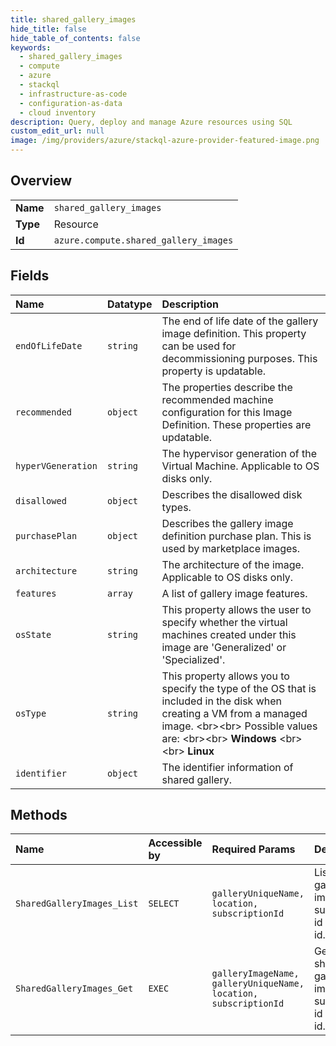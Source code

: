 ```yaml
---
title: shared_gallery_images
hide_title: false
hide_table_of_contents: false
keywords:
  - shared_gallery_images
  - compute
  - azure    
  - stackql
  - infrastructure-as-code
  - configuration-as-data
  - cloud inventory
description: Query, deploy and manage Azure resources using SQL
custom_edit_url: null
image: /img/providers/azure/stackql-azure-provider-featured-image.png
---
```

  
    

## Overview
<table><tbody>
<tr><td><b>Name</b></td><td><code>shared_gallery_images</code></td></tr>
<tr><td><b>Type</b></td><td>Resource</td></tr>
<tr><td><b>Id</b></td><td><code>azure.compute.shared_gallery_images</code></td></tr>
</tbody></table>

## Fields
| Name | Datatype | Description |
|:-----|:---------|:------------|
| `endOfLifeDate` | `string` | The end of life date of the gallery image definition. This property can be used for decommissioning purposes. This property is updatable. |
| `recommended` | `object` | The properties describe the recommended machine configuration for this Image Definition. These properties are updatable. |
| `hyperVGeneration` | `string` | The hypervisor generation of the Virtual Machine. Applicable to OS disks only. |
| `disallowed` | `object` | Describes the disallowed disk types. |
| `purchasePlan` | `object` | Describes the gallery image definition purchase plan. This is used by marketplace images. |
| `architecture` | `string` | The architecture of the image. Applicable to OS disks only. |
| `features` | `array` | A list of gallery image features. |
| `osState` | `string` | This property allows the user to specify whether the virtual machines created under this image are 'Generalized' or 'Specialized'. |
| `osType` | `string` | This property allows you to specify the type of the OS that is included in the disk when creating a VM from a managed image. &lt;br&gt;&lt;br&gt; Possible values are: &lt;br&gt;&lt;br&gt; **Windows** &lt;br&gt;&lt;br&gt; **Linux** |
| `identifier` | `object` | The identifier information of shared gallery. |
## Methods
| Name | Accessible by | Required Params | Description |
|:-----|:--------------|:----------------|:------------|
| `SharedGalleryImages_List` | `SELECT` | `galleryUniqueName, location, subscriptionId` | List shared gallery images by subscription id or tenant id. |
| `SharedGalleryImages_Get` | `EXEC` | `galleryImageName, galleryUniqueName, location, subscriptionId` | Get a shared gallery image by subscription id or tenant id. |
